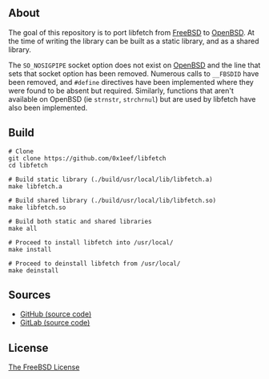 ## About

The goal of this repository is to port libfetch from
[FreeBSD](https://freebsd.org)
to
[OpenBSD](https://openbsd.org).
At the time of writing the library can be built as a static library,
and as a shared library.

The `SO_NOSIGPIPE` socket option does not exist on
[OpenBSD](https://openbsd.org)
and the line that sets that socket option has been removed. Numerous
calls to `__FBSDID` have been removed, and `#define` directives
have been implemented where they were found to be absent but required.
Similarly, functions that aren't available on OpenBSD (ie `strnstr`,
`strchrnul`) but are used by libfetch have also been implemented.

## Build

    # Clone
    git clone https://github.com/0x1eef/libfetch
    cd libfetch
    
    # Build static library (./build/usr/local/lib/libfetch.a)
    make libfetch.a
    
    # Build shared library (./build/usr/local/lib/libfetch.so)
    make libfetch.so
    
    # Build both static and shared libraries
    make all

    # Proceed to install libfetch into /usr/local/
    make install
    
    # Proceed to deinstall libfetch from /usr/local/
    make deinstall
    
## Sources

* [GitHub (source code)](https://github.com/0x1eef/libfetch)
* [GitLab (source code)](https://gitlab.com/0x1eef/libfetch)

## License

[The FreeBSD License](https://www.freebsd.org/copyright/freebsd-license/)







